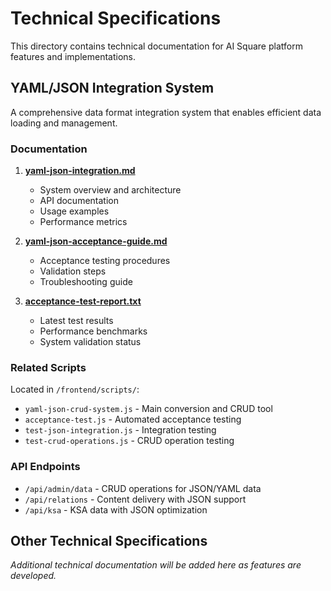 # Technical Specifications

This directory contains technical documentation for AI Square platform features and implementations.

## YAML/JSON Integration System

A comprehensive data format integration system that enables efficient data loading and management.

### Documentation

1. **[yaml-json-integration.md](./yaml-json-integration.md)**
   - System overview and architecture
   - API documentation
   - Usage examples
   - Performance metrics

2. **[yaml-json-acceptance-guide.md](./yaml-json-acceptance-guide.md)**
   - Acceptance testing procedures
   - Validation steps
   - Troubleshooting guide

3. **[acceptance-test-report.txt](./acceptance-test-report.txt)**
   - Latest test results
   - Performance benchmarks
   - System validation status

### Related Scripts

Located in `/frontend/scripts/`:
- `yaml-json-crud-system.js` - Main conversion and CRUD tool
- `acceptance-test.js` - Automated acceptance testing
- `test-json-integration.js` - Integration testing
- `test-crud-operations.js` - CRUD operation testing

### API Endpoints

- `/api/admin/data` - CRUD operations for JSON/YAML data
- `/api/relations` - Content delivery with JSON support
- `/api/ksa` - KSA data with JSON optimization

## Other Technical Specifications

_Additional technical documentation will be added here as features are developed._